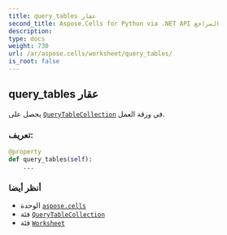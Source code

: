 ```yaml
---
title: query_tables عقار
second_title: Aspose.Cells for Python via .NET API المراجع
description:
type: docs
weight: 730
url: /ar/aspose.cells/worksheet/query_tables/
is_root: false
---
```

##  query_tables عقار

يحصل على [`QueryTableCollection`](/cells/python-net/ar/aspose.cells/querytablecollection) في ورقة العمل.
###  تعريف:
```python
@property
def query_tables(self):
    ...
```

###  أنظر أيضا
* الوحدة [`aspose.cells`](../../)
* فئة [`QueryTableCollection`](/cells/python-net/ar/aspose.cells/querytablecollection)
* فئة [`Worksheet`](/cells/python-net/ar/aspose.cells/worksheet)
